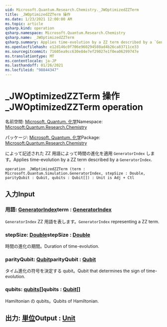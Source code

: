 ```yaml
---
uid: Microsoft.Quantum.Research.Chemistry._JWOptimizedZZTerm
title: _JWOptimizedZZTerm 操作
ms.date: 1/23/2021 12:00:00 AM
ms.topic: article
qsharp.kind: operation
qsharp.namespace: Microsoft.Quantum.Research.Chemistry
qsharp.name: _JWOptimizedZZTerm
qsharp.summary: Applies time-evolution by a ZZ term described by a `GeneratorIndex`.
ms.openlocfilehash: e12d146c0f706e960294580ad4b26ca83711ce33
ms.sourcegitcommit: 71605ea9cc630e84e7ef29027e1f0ea06299747e
ms.translationtype: MT
ms.contentlocale: ja-JP
ms.lasthandoff: 01/26/2021
ms.locfileid: "98844347"
---
```

# <a name="_jwoptimizedzzterm-operation"></a><span data-ttu-id="2ecd9-102">_JWOptimizedZZTerm 操作</span><span class="sxs-lookup"><span data-stu-id="2ecd9-102">_JWOptimizedZZTerm operation</span></span>

<span data-ttu-id="2ecd9-103">名前空間: [Microsoft. Quantum. 化学](xref:Microsoft.Quantum.Research.Chemistry)</span><span class="sxs-lookup"><span data-stu-id="2ecd9-103">Namespace: [Microsoft.Quantum.Research.Chemistry](xref:Microsoft.Quantum.Research.Chemistry)</span></span>

<span data-ttu-id="2ecd9-104">パッケージ: [Microsoft. Quantum. 化学](https://nuget.org/packages/Microsoft.Quantum.Research.Chemistry)</span><span class="sxs-lookup"><span data-stu-id="2ecd9-104">Package: [Microsoft.Quantum.Research.Chemistry](https://nuget.org/packages/Microsoft.Quantum.Research.Chemistry)</span></span>


<span data-ttu-id="2ecd9-105">によって記述された ZZ 用語によって時間の進化を適用 `GeneratorIndex` します。</span><span class="sxs-lookup"><span data-stu-id="2ecd9-105">Applies time-evolution by a ZZ term described by a `GeneratorIndex`.</span></span>

```qsharp
operation _JWOptimizedZZTerm (term : Microsoft.Quantum.Simulation.GeneratorIndex, stepSize : Double, parityQubit : Qubit, qubits : Qubit[]) : Unit is Adj + Ctl
```


## <a name="input"></a><span data-ttu-id="2ecd9-106">入力</span><span class="sxs-lookup"><span data-stu-id="2ecd9-106">Input</span></span>

### <a name="term--generatorindex"></a><span data-ttu-id="2ecd9-107">用語: [GeneratorIndex](xref:Microsoft.Quantum.Simulation.GeneratorIndex)</span><span class="sxs-lookup"><span data-stu-id="2ecd9-107">term : [GeneratorIndex](xref:Microsoft.Quantum.Simulation.GeneratorIndex)</span></span>

<span data-ttu-id="2ecd9-108">`GeneratorIndex` ZZ 用語を表します。</span><span class="sxs-lookup"><span data-stu-id="2ecd9-108">`GeneratorIndex` representing a ZZ term.</span></span>


### <a name="stepsize--double"></a><span data-ttu-id="2ecd9-109">stepSize: [Double](xref:microsoft.quantum.lang-ref.double)</span><span class="sxs-lookup"><span data-stu-id="2ecd9-109">stepSize : [Double](xref:microsoft.quantum.lang-ref.double)</span></span>

<span data-ttu-id="2ecd9-110">時間の進化の期間。</span><span class="sxs-lookup"><span data-stu-id="2ecd9-110">Duration of time-evolution.</span></span>


### <a name="parityqubit--qubit"></a><span data-ttu-id="2ecd9-111">parityQubit: [Qubit](xref:microsoft.quantum.lang-ref.qubit)</span><span class="sxs-lookup"><span data-stu-id="2ecd9-111">parityQubit : [Qubit](xref:microsoft.quantum.lang-ref.qubit)</span></span>

<span data-ttu-id="2ecd9-112">タイム進化の符号を決定する qubit。</span><span class="sxs-lookup"><span data-stu-id="2ecd9-112">Qubit that determines the sign of time-evolution.</span></span>


### <a name="qubits--qubit"></a><span data-ttu-id="2ecd9-113">qubits: [qubits](xref:microsoft.quantum.lang-ref.qubit)[]</span><span class="sxs-lookup"><span data-stu-id="2ecd9-113">qubits : [Qubit](xref:microsoft.quantum.lang-ref.qubit)[]</span></span>

<span data-ttu-id="2ecd9-114">Hamiltonian の qubits。</span><span class="sxs-lookup"><span data-stu-id="2ecd9-114">Qubits of Hamiltonian.</span></span>



## <a name="output--unit"></a><span data-ttu-id="2ecd9-115">出力: [単位](xref:microsoft.quantum.lang-ref.unit)</span><span class="sxs-lookup"><span data-stu-id="2ecd9-115">Output : [Unit](xref:microsoft.quantum.lang-ref.unit)</span></span>

